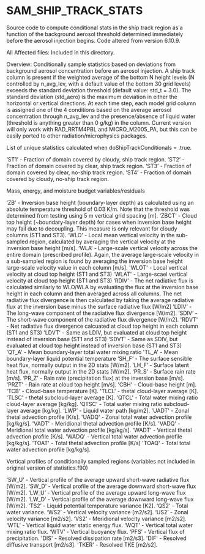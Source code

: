 # SAM_SHIP_TRACK_STATS
Source code to compute conditional stats in the ship track region as a function of the background aerosol threshold determined immediately before the aerosol injection begins. Code altered from version 6.10.9. 

All Affected files: Included in this directory. 

Overview: Conditionally sample statistics based on deviations from background aerosol concentration before an aerosol injection. A ship track column is present if the weighted average of the bottom N height levels (N controlled by n_avg_lev, with a default value of the bottom 30 grid levels) exceeds the standard deviation threshold (default value: std_t = 3.0). The standard deviation (std_aero) is the maximum deviation in either the horizontal or vertical directions. At each time step, each model grid column is assigned one of the 4 conditions based on the average aerosol concentration through n_avg_lev and the presence/absence of liquid water (threshold is anything greater than 0 g/kg) in the column. Current version will only work with RAD_RRTM4PBL and MICRO_M2005_PA, but this can be easily ported to other radiation/microphysics packages. 

List of unique statistics calculated when doShipTrackConditionals = .true.

‘ST1’ - Fraction of domain covered by cloudy, ship track region.
‘ST2’ - Fraction of domain covered by clear, ship track region.
‘ST3’ - Fraction of domain covered by clear, no-ship track region.
‘ST4’ - Fraction of domain covered by cloudy, no-ship track region.

Mass, energy, and moisture budget variables/residuals

‘ZB’ - Inversion base height (boundary-layer depth) as calculated using an absolute temperature threshold of 0.03 K/m. Note that the threshold was determined from testing using 5 m vertical grid spacing [m].
‘ZBCT’ - Cloud top height (~boundary-layer depth) for cases when inversion base height may fail due to decoupling. This measure is only relevant for cloudy columns (ST1 and ST3).
‘WLO’ - Local mean vertical velocity in the sub-sampled region, calculated by averaging the vertical velocity at the inversion base height [m/s].
‘WLA’  - Large-scale vertical velocity across the entire domain (prescribed profile). Again, the average large-scale velocity in a sub-sampled region is found by averaging the inversion base height large-scale velocity value in each column [m/s].
'WLOT' - Local vertical velocity at cloud top height (ST1 and ST3)
'WLAT' - Large-scael vertical velocity at cloud top height (ST1 and ST3)
‘RDIV’ - The net radiative flux is calculated similarly to WLO/WLA by evaluating the flux at the inversion base height in each column and then averaged across all columns. The net radiative flux divergence is then calculated by taking the average radiative flux at the inversion base minus the surface radiative flux [W/m2]
‘LDIV’ - The long-wave component of the radiative flux divergence [W/m2].
‘SDIV’ - The short-wave component of the radiative flux divergence [W/m2].
'RDVT' - Net radiative flux divergence calcuated at cloud top height in each column (ST1 and ST3)
'LDVT' - Same as LDIV, but evaluated at cloud top height instead of inversion base (ST1 and ST3)
'SDVT' - Same as SDIV, but evaluated at cloud top height instead of inversion base (ST1 and ST3)
'QT_A' - Mean boundary-layer total water mixing ratio 
'TL_A' - Mean boundary-layer liquid potential temperature 
‘SH_F’ - The surface sensible heat flux, normally output in the 2D stats [W/m2].
‘LH_F’ - Surface latent heat flux, normally output in the 2D stats [W/m2].
‘PR_S’ - Surface rain rate [m/s].
‘PR_Z’ - Rain rate (precipitation flux) at the inversion base [m/s].
'PRZT' - Rain rate at cloud top height [m/s].
'CBH' - Cloud-base height [m].
'TCB' - Cloud-base temperature [K].
'TLCL' - thetal cloud-layer average [K].
'TLSC' - thetal subcloud-layer average [K].
'QTCL' - Total water mixing ratio cloud-layer average [kg/kg].
'QTSC' - Total water mixing ratio subcloud-layer average [kg/kg].
‘LWP’ - Liquid water path [kg/m2].
'UADT' - Zonal thetal advection profile [K/s].
'UADQ' - Zonal total water advection profile [kg/kg/s].
'VADT' - Meridional thetal advection profile [K/s].
'VADQ' - Meridional total water advection profile [kg/kg/s].
'WADT' - Vertical thetal advection profile [K/s].
'WADQ' - Vertical total water advection profile [kg/kg/s].
'TOAT' - Total thetal advection profile [K/s]
'TOAQ' - Total total water advection profile [kg/kg/s].

Vertical profiles of conditionally sampled regions (variables not included in original version of statistics.f90)

‘SW_U’ - Vertical profile of the average upward short-wave radiative flux [W/m2].
‘SW_D’ - Vertical profile of the average downward short-wave flux [W/m2].
‘LW_U’ - Vertical profile of the average upward long-wave flux [W/m2].
‘LW_D’ - Vertical profile of the average downward long-wave flux [W/m2].
‘TS2’ - Liquid potential temperature variance [K2].
‘QS2’ - Total water variance.
‘WS2’ - Vertical velocity variance [m2/s2].
‘US2’ - Zonal velocity variance [m2/s2].
‘VS2’ - Meridional velocity variance [m2/s2].
‘WTL’ - Vertical liquid water static energy flux.
‘WQT’ - Vertical total water mixing ratio flux.
‘WTV’ - Vertical buoyancy flux.
‘PFS’ - Vertical flux of precipitation.
'DIS' - Resolved dissipation rate [m2/s3].
'DIF' - Resolved diffusive transport [m2/s3].
'TKER' - Resolved TKE [m2/s2].
